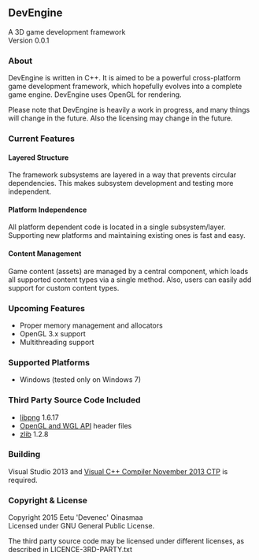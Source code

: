 ## DevEngine

A 3D game development framework  
Version 0.0.1


### About

DevEngine is written in C++. It is aimed to be a powerful cross-platform game
development framework, which hopefully evolves into a complete game engine.
DevEngine uses OpenGL for rendering.

Please note that DevEngine is heavily a work in progress, and many things will
change in the future. Also the licensing may change in the future.


### Current Features

#### Layered Structure

The framework subsystems are layered in a way that prevents circular
dependencies. This makes subsystem development and testing more independent.

#### Platform Independence

All platform dependent code is located in a single subsystem/layer. Supporting
new platforms and maintaining existing ones is fast and easy.

#### Content Management

Game content (assets) are managed by a central component, which loads all
supported content types via a single method. Also, users can easily add support
for custom content types.


### Upcoming Features

- Proper memory management and allocators
- OpenGL 3.x support
- Multithreading support


### Supported Platforms

- Windows (tested only on Windows 7)


### Third Party Source Code Included

- [libpng] 1.6.17
- [OpenGL and WGL API] header files
- [zlib] 1.2.8


### Building

Visual Studio 2013 and [Visual C++ Compiler November 2013 CTP] is required.


### Copyright & License

Copyright 2015 Eetu 'Devenec' Oinasmaa  
Licensed under GNU General Public License.

The third party source code may be licensed under different licenses, as
described in LICENCE-3RD-PARTY.txt


[libpng]: http://www.libpng.org/pub/png/libpng.html
[OpenGL and WGL API]: https://www.opengl.org/registry/#headers
[zlib]: http://www.zlib.net/
[Visual C++ Compiler November 2013 CTP]: http://www.microsoft.com/en-us/download/details.aspx?id=41151
